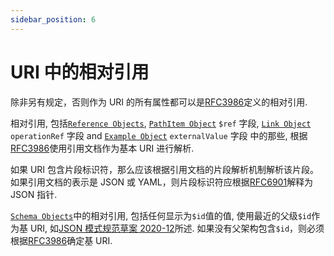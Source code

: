 ```yaml
---
sidebar_position: 6
---
```


# URI 中的相对引用

除非另有规定，否则作为 URI 的所有属性都可以是[RFC3986](https://tools.ietf.org/html/rfc3986#section-4.2)定义的相对引用.

相对引用, 包括[`Reference Objects`](#referenceObject), [`PathItem Object`](#pathItemObject) `$ref` 字段, [`Link Object`](#linkObject) `operationRef` 字段 and [`Example Object`](#exampleObject) `externalValue` 字段 中的那些, 根据[RFC3986](https://tools.ietf.org/html/rfc3986#section-5.2)使用引用文档作为基本 URI 进行解析.

如果 URI 包含片段标识符，那么应该根据引用文档的片段解析机制解析该片段。如果引用文档的表示是 JSON 或 YAML，则片段标识符应根据[RFC6901](https://tools.ietf.org/html/rfc6901)解释为 JSON 指针.

[`Schema Objects`](#schemaObject)中的相对引用, 包括任何显示为`$id`值的值, 使用最近的父级`$id`作为基 URI, 如[JSON 模式规范草案 2020-12](https://tools.ietf.org/html/draft-bhutton-json-schema-00#section-8.2)所述. 如果没有父架构包含`$id`，则必须根据[RFC3986](https://tools.ietf.org/html/rfc3986#section-5.1)确定基 URI.

